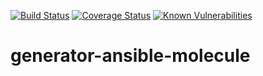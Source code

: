 [![Build Status](https://travis-ci.com/Aaron-K-T-Berry/generator-ansible-molecule.svg?branch=master)](https://travis-ci.com/Aaron-K-T-Berry/generator-ansible-molecule)
[![Coverage Status](https://coveralls.io/repos/github/Aaron-K-T-Berry/generator-ansible-molecule/badge.svg?branch=master)](https://coveralls.io/github/Aaron-K-T-Berry/generator-ansible-molecule?branch=master)
[![Known Vulnerabilities](https://snyk.io/test/github/Aaron-K-T-Berry/generator-ansible-molecule/badge.svg)](https://snyk.io/test/github/Aaron-K-T-Berry/generator-ansible-molecule)
# generator-ansible-molecule

<!-- TODO [CLEANUP] Prompts var name -->
<!-- TODO [REPO] Write read me -->
<!-- TODO [CLEANUP] Add a goodbye message -->
<!-- TODO [CLEANUP] Refactor to use full yeoman life cycle -->
<!-- TODO [CLEANUP] Refactor generator to be more compact -->
<!-- TODO [OPTS] Add option to specify path of install -->
<!-- TODO [OPTS] Print out all options after yo message -->
<!-- TODO [CICD] Add more ci cd options aim for all free ones on github marketplace -->
<!-- TODO [TESTS] Split up tests more logically -->
